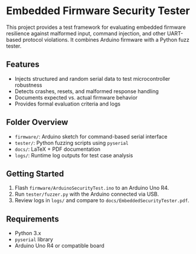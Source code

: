 # Embedded Firmware Security Tester

This project provides a test framework for evaluating embedded firmware resilience against malformed input, command injection, and other UART-based protocol violations. It combines Arduino firmware with a Python fuzz tester.

## Features
- Injects structured and random serial data to test microcontroller robustness
- Detects crashes, resets, and malformed response handling
- Documents expected vs. actual firmware behavior
- Provides formal evaluation criteria and logs

## Folder Overview
- `firmware/`: Arduino sketch for command-based serial interface
- `tester/`: Python fuzzing scripts using `pyserial`
- `docs/`: LaTeX + PDF documentation
- `logs/`: Runtime log outputs for test case analysis

## Getting Started
1. Flash `firmware/ArduinoSecurityTest.ino` to an Arduino Uno R4.
2. Run `tester/fuzzer.py` with the Arduino connected via USB.
3. Review logs in `logs/` and compare to `docs/EmbeddedSecurityTester.pdf`.

## Requirements
- Python 3.x
- `pyserial` library
- Arduino Uno R4 or compatible board
